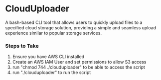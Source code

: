 # CloudUploader
A bash-based CLI tool that allows users to quickly upload files to a specified cloud storage solution, providing a simple and seamless upload experience similar to popular storage services.

### Steps to Take
1. Ensure you have AWS CLI installed
2. Create an AWS IAM User and set permissions to allow S3 access
3. run "chmod 744 ./clouduploader"  to be able to access the script
4. run "./clouduploader" to run the script

